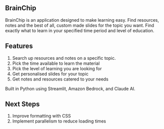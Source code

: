## BrainChip

BrainChip is an application designed to make learning easy. Find resources, notes and the best of all, custom made slides for the topic you want. Find exactly what to learn in your specified time period and level of education. 

## Features
1. Search up resources and notes on a specific topic.
2. Pick the time available to learn the material
3. Pick the level of learning you are looking for
4. Get personalised slides for your topic
5. Get notes and resources catered to your needs

Built in Python using Streamlit, Amazon Bedrock, and Claude AI.

## Next Steps
1. Improve formatting with CSS
2. Implement parallelism to reduce loading times
